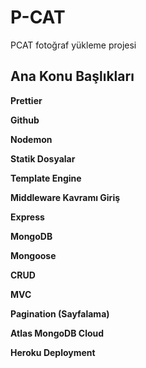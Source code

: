 
# P-CAT

PCAT fotoğraf yükleme projesi



## Ana Konu Başlıkları

**Prettier**

**Github**

**Nodemon**

**Statik Dosyalar**

**Template Engine**

**Middleware Kavramı Giriş**

**Express**

**MongoDB**

**Mongoose**

**CRUD**

**MVC**

**Pagination (Sayfalama)**

**Atlas MongoDB Cloud**

**Heroku Deployment**

  